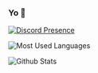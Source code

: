 ### Yo 👋

[![Discord Presence](https://lanyard.cnrad.dev/api/617398163438829570)](https://discord.com/users/617398163438829570)

![Most Used Languages](https://github-readme-stats.vercel.app/api/top-langs/?username=SantioMC&theme=blue-green)

![Github Stats](https://github-readme-stats.vercel.app/api?username=SantioMC&theme=blue-green)
